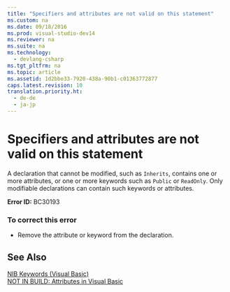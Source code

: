 ```yaml
---
title: "Specifiers and attributes are not valid on this statement"
ms.custom: na
ms.date: 09/18/2016
ms.prod: visual-studio-dev14
ms.reviewer: na
ms.suite: na
ms.technology: 
  - devlang-csharp
ms.tgt_pltfrm: na
ms.topic: article
ms.assetid: 1d2bbe33-7920-438a-90b1-c01363772877
caps.latest.revision: 10
translation.priority.ht: 
  - de-de
  - ja-jp
---
```

# Specifiers and attributes are not valid on this statement
A declaration that cannot be modified, such as `Inherits`, contains one or more attributes, or one or more keywords such as `Public` or `ReadOnly`. Only modifiable declarations can contain such keywords or attributes.  
  
 **Error ID:** BC30193  
  
### To correct this error  
  
-   Remove the attribute or keyword from the declaration.  
  
## See Also  
 [NIB Keywords (Visual Basic)](assetId:///3a6fda51-6ade-4862-a407-1c305c3906ec)   
 [NOT IN BUILD: Attributes in Visual Basic](assetId:///620bfc0e-4582-4c8b-8432-ebc5c3dccc22)